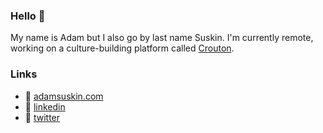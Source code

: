 ### Hello 👋

My name is Adam but I also go by last name Suskin. I'm currently remote, working on a culture-building platform called [Crouton](https://usecrouton.com).

### Links

- 🚀 [adamsuskin.com](https://www.adamsuskin.com/)
- 🤝 [linkedin](https://www.linkedin.com/in/adamsuskin/)
- 💬 [twitter](https://twitter.com/AdamSuskin)

<!--
**adamsuskin/adamsuskin** is a ✨ _special_ ✨ repository because its `README.md` (this file) appears on your GitHub profile.

Here are some ideas to get you started:

- 🔭 I’m currently working on ...
- 🌱 I’m currently learning ...
- 👯 I’m looking to collaborate on ...
- 🤔 I’m looking for help with ...
- 💬 Ask me about ...
- 📫 How to reach me: ...
- 😄 Pronouns: ...
- ⚡ Fun fact: ...
-->
